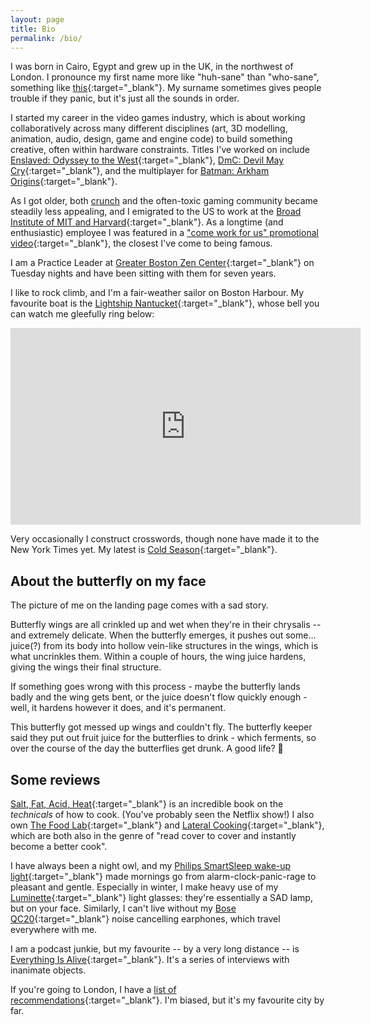 ```yaml
---
layout: page
title: Bio
permalink: /bio/
---
```


I was born in Cairo, Egypt and grew up in the UK, in the northwest of London. I pronounce my first name more like "huh-sane" than "who-sane", something like [this](http://ipa-reader.xyz/?text=h%C9%99%CB%88se%C9%AAn){:target="_blank"}. My surname sometimes gives people trouble if they panic, but it's just all the sounds in order.

I started my career in the video games industry, which is about working collaboratively across many different disciplines (art, 3D modelling, animation, audio, design, game and engine code) to build something creative, often within hardware constraints. Titles I've worked on include [Enslaved: Odyssey to the West](https://www.metacritic.com/game/xbox-360/enslaved-odyssey-to-the-west){:target="_blank"}, [DmC: Devil May Cry](https://www.metacritic.com/game/xbox-360/dmc-devil-may-cry){:target="_blank"}, and the multiplayer for [Batman: Arkham Origins](https://www.metacritic.com/game/playstation-3/batman-arkham-origins){:target="_blank"}.

As I got older, both [crunch](https://en.wikipedia.org/wiki/Crunch_(video_games){:target="_blank"}) and the often-toxic gaming community became steadily less appealing, and I emigrated to the US to work at the [Broad Institute of MIT and Harvard](https://www.broadinstitute.org/){:target="_blank"}. As a longtime (and enthusiastic) employee I was featured in a ["come work for us" promotional video](https://www.youtube.com/watch?v=lC-dqmwxR3M){:target="_blank"}, the closest I've come to being famous.

I am a Practice Leader at [Greater Boston Zen Center](https://bostonzen.org/){:target="_blank"} on Tuesday nights and have been sitting with them for seven years.

I like to rock climb, and I'm a fair-weather sailor on Boston Harbour. My favourite boat is the [Lightship Nantucket](https://en.wikipedia.org/wiki/United_States_lightship_Nantucket_(LV-112)){:target="_blank"}, whose bell you can watch me gleefully ring below:

<div align="center"><iframe width="560" height="315" src="https://www.youtube.com/embed/2p-swq-NiGo" title="YouTube video player" frameborder="0" allow="accelerometer; autoplay; clipboard-write; encrypted-media; gyroscope; picture-in-picture" allowfullscreen></iframe></div>

Very occasionally I construct crosswords, though none have made it to the New York Times yet. My latest is [Cold Season](https://www.dropbox.com/s/qi1vb5fpeuaskay/ColdSeason.pdf?dl=0){:target="_blank"}.

## About the butterfly on my face

The picture of me on the landing page comes with a sad story.

Butterfly wings are all crinkled up and wet when they're in their chrysalis -- and extremely delicate. When the butterfly emerges, it pushes out some... juice(?) from its body into hollow vein-like structures in the wings, which is what uncrinkles them. Within a couple of hours, the wing juice hardens, giving the wings their final structure.

If something goes wrong with this process - maybe the butterfly lands badly and the wing gets bent, or the juice doesn't flow quickly enough - well, it hardens however it does, and it's permanent.

This butterfly got messed up wings and couldn't fly. The butterfly keeper said they put out fruit juice for the butterflies to drink - which ferments, so over the course of the day the butterflies get drunk. A good life? 🍹

## Some reviews

[Salt, Fat, Acid, Heat](https://www.goodreads.com/book/show/30753841-salt-fat-acid-heat){:target="_blank"} is an incredible book on the _technicals_ of how to cook. (You've probably seen the Netflix show!) I also own [The Food Lab](https://www.goodreads.com/book/show/24861842-the-food-lab){:target="_blank"} and [Lateral Cooking](https://www.goodreads.com/book/show/37941906-lateral-cooking){:target="_blank"},  which are both also in the genre of "read cover to cover and instantly become a better cook".

I have always been a night owl, and my [Philips SmartSleep wake-up light](https://www.amazon.com/Philips-Simulation-Headspace-Subscription-HF3520/dp/B0093162RM){:target="_blank"} made mornings go from alarm-clock-panic-rage to pleasant and gentle. Especially in winter, I make heavy use of my [Luminette](https://www.myluminette.com/en-us){:target="_blank"} light glasses: they're essentially a SAD lamp, but on your face. Similarly, I can't live without my [Bose QC20](https://www.bose.com/en_us/products/headphones/earbuds/quietcomfort-20-acoustic-noise-cancelling-headphones.html){:target="_blank"} noise cancelling earphones, which travel everywhere with me.

I am a podcast junkie, but my favourite -- by a very long distance -- is [Everything Is Alive](https://www.everythingisalive.com/){:target="_blank"}. It's a series of interviews with inanimate objects.

If you're going to London, I have a [list of recommendations](https://docs.google.com/document/d/1RVIJYion3K5695mZQpLEwD6r06FOU-zq/edit){:target="_blank"}. I'm biased, but it's my favourite city by far.
